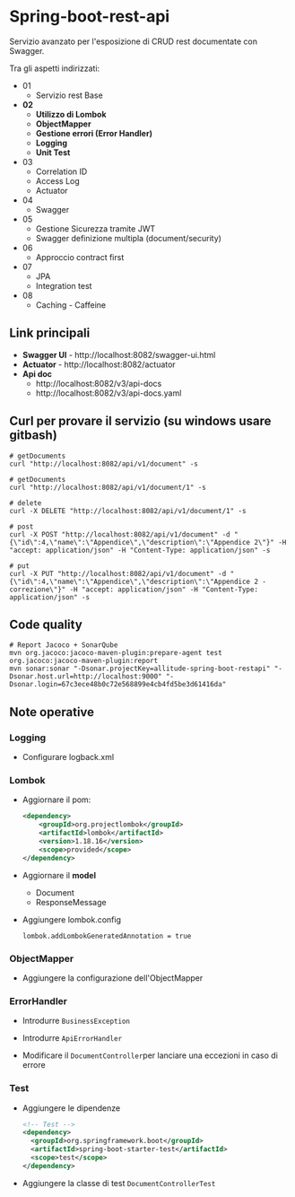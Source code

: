 # Spring-boot-rest-api

Servizio avanzato per l'esposizione di CRUD rest documentate con Swagger.

Tra gli aspetti indirizzati:
 - 01
   - Servizio rest Base
 - **02**
   - **Utilizzo di Lombok**
   - **ObjectMapper**
   - **Gestione errori (Error Handler)**
   - **Logging**
   - **Unit Test**
 - 03  
   - Correlation ID
   - Access Log
   - Actuator 
 - 04
   - Swagger
 - 05
   - Gestione Sicurezza tramite JWT
   - Swagger definizione multipla (document/security)
 - 06
   - Approccio contract first
 - 07
   - JPA
   - Integration test
 - 08
   - Caching - Caffeine


## Link principali
- **Swagger UI** - http://localhost:8082/swagger-ui.html
- **Actuator** - http://localhost:8082/actuator
- **Api doc**
    - http://localhost:8082/v3/api-docs
    - http://localhost:8082/v3/api-docs.yaml


## Curl per provare il servizio (su windows usare gitbash)

```shell
# getDocuments 
curl "http://localhost:8082/api/v1/document" -s

# getDocuments 
curl "http://localhost:8082/api/v1/document/1" -s

# delete 
curl -X DELETE "http://localhost:8082/api/v1/document/1" -s

# post
curl -X POST "http://localhost:8082/api/v1/document" -d "{\"id\":4,\"name\":\"Appendice\",\"description\":\"Appendice 2\"}" -H "accept: application/json" -H "Content-Type: application/json" -s 

# put
curl -X PUT "http://localhost:8082/api/v1/document" -d "{\"id\":4,\"name\":\"Appendice\",\"description\":\"Appendice 2 - correzione\"}" -H "accept: application/json" -H "Content-Type: application/json" -s
```

## Code quality

```shell
# Report Jacoco + SonarQube
mvn org.jacoco:jacoco-maven-plugin:prepare-agent test org.jacoco:jacoco-maven-plugin:report
mvn sonar:sonar "-Dsonar.projectKey=allitude-spring-boot-restapi" "-Dsonar.host.url=http://localhost:9000" "-Dsonar.login=67c3ece48b0c72e568899e4cb4fd5be3d61416da"
```

## Note operative

### Logging

- Configurare logback.xml

### Lombok

- Aggiornare il pom:

  ```xml
  <dependency>
      <groupId>org.projectlombok</groupId>
      <artifactId>lombok</artifactId>
      <version>1.18.16</version>
      <scope>provided</scope>
  </dependency>
  ```

- Aggiornare il **model**
  - Document
  - ResponseMessage

- Aggiungere lombok.config

  ```
  lombok.addLombokGeneratedAnnotation = true
  ```

### ObjectMapper
- Aggiungere la configurazione dell'ObjectMapper

### ErrorHandler

- Introdurre `BusinessException`

- Introdurre `ApiErrorHandler`

- Modificare il `DocumentController`per lanciare una eccezioni in caso di errore

### Test

- Aggiungere le dipendenze

  ```xml
  <!-- Test -->
  <dependency>
  	<groupId>org.springframework.boot</groupId>
  	<artifactId>spring-boot-starter-test</artifactId>
  	<scope>test</scope>
  </dependency>		
  ```

- Aggiungere la classe di test `DocumentControllerTest`
